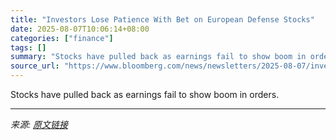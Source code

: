```yaml
---
title: "Investors Lose Patience With Bet on European Defense Stocks"
date: 2025-08-07T10:06:14+08:00
categories: ["finance"]
tags: []
summary: "Stocks have pulled back as earnings fail to show boom in orders."
source_url: "https://www.bloomberg.com/news/newsletters/2025-08-07/investors-lose-patience-with-bet-on-european-defense-stocks"
---
```


Stocks have pulled back as earnings fail to show boom in orders.

---

*来源: [原文链接](https://www.bloomberg.com/news/newsletters/2025-08-07/investors-lose-patience-with-bet-on-european-defense-stocks)*
